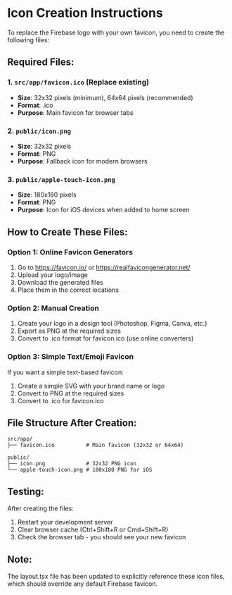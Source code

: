 # Icon Creation Instructions

To replace the Firebase logo with your own favicon, you need to create the following files:

## Required Files:

### 1. `src/app/favicon.ico` (Replace existing)
- **Size**: 32x32 pixels (minimum), 64x64 pixels (recommended)
- **Format**: .ico
- **Purpose**: Main favicon for browser tabs

### 2. `public/icon.png`
- **Size**: 32x32 pixels
- **Format**: PNG
- **Purpose**: Fallback icon for modern browsers

### 3. `public/apple-touch-icon.png`
- **Size**: 180x180 pixels
- **Format**: PNG
- **Purpose**: Icon for iOS devices when added to home screen

## How to Create These Files:

### Option 1: Online Favicon Generators
1. Go to https://favicon.io/ or https://realfavicongenerator.net/
2. Upload your logo/image
3. Download the generated files
4. Place them in the correct locations

### Option 2: Manual Creation
1. Create your logo in a design tool (Photoshop, Figma, Canva, etc.)
2. Export as PNG at the required sizes
3. Convert to .ico format for favicon.ico (use online converters)

### Option 3: Simple Text/Emoji Favicon
If you want a simple text-based favicon:
1. Create a simple SVG with your brand name or logo
2. Convert to PNG at the required sizes
3. Convert to .ico for favicon.ico

## File Structure After Creation:
```
src/app/
├── favicon.ico          # Main favicon (32x32 or 64x64)

public/
├── icon.png             # 32x32 PNG icon
└── apple-touch-icon.png # 180x180 PNG for iOS
```

## Testing:
After creating the files:
1. Restart your development server
2. Clear browser cache (Ctrl+Shift+R or Cmd+Shift+R)
3. Check the browser tab - you should see your new favicon

## Note:
The layout.tsx file has been updated to explicitly reference these icon files, which should override any default Firebase favicon. 